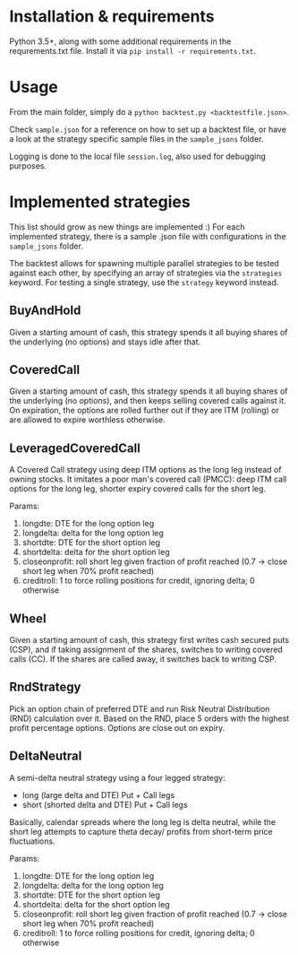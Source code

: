 # Installation & requirements
Python 3.5+, along with some additional requirements in the requrements.txt file.
Install it via `pip install -r requirements.txt`.

# Usage

From the main folder, simply do a `python backtest.py <backtestfile.json>`.

Check `sample.json` for a reference on how to set up a backtest file, or have a look at the strategy 
specific sample files in the `sample_jsons` folder. 

Logging is done to the local file `session.log`, also used for debugging purposes.

# Implemented strategies

This list should grow as new things are implemented :)
For each implemented strategy, there is a sample .json file with configurations in the `sample_jsons` folder.

The backtest allows for spawning multiple parallel strategies to be tested against each other, by specifying an 
array of strategies via the `strategies` keyword. For testing a single strategy, use the `strategy` keyword instead.

## BuyAndHold

Given a starting amount of cash, this strategy spends it all buying shares of the underlying (no options) 
and stays idle after that.

## CoveredCall

Given a starting amount of cash, this strategy spends it all buying shares of the underlying (no options),
and then keeps selling covered calls against it. On expiration, the options are rolled further out if they are ITM 
(rolling) or are allowed to expire worthless otherwise.

## LeveragedCoveredCall

A Covered Call strategy using deep ITM options as the long leg instead of owning stocks.
It imitates a poor man's covered call (PMCC): deep ITM call options for the long leg,
shorter expiry covered calls for the short leg.

Params:
1. longdte: DTE for the long option leg
1. longdelta: delta for the long option leg
1. shortdte: DTE for the short option leg
1. shortdelta: delta for the short option leg
1. closeonprofit: roll short leg given fraction of profit reached (0.7 -> close short leg when 70% profit reached)
1. creditroll: 1 to force rolling positions for credit, ignoring delta; 0 otherwise

## Wheel

Given a starting amount of cash, this strategy first writes cash secured puts (CSP), and if taking assignment of
the shares, switches to writing covered calls (CC). If the shares are called away, it switches back to writing CSP.

## RndStrategy

Pick an option chain of preferred DTE and run Risk Neutral Distribution (RND) calculation over it.
Based on the RND, place 5 orders with the highest profit percentage options.
Options are close out on expiry.

## DeltaNeutral

A semi-delta neutral strategy using a four legged strategy:
- long (large delta and DTE) Put + Call legs
- short (shorted delta and DTE)  Put + Call legs

Basically, calendar spreads where the long leg is delta neutral, while the short leg attempts to capture theta decay/ 
profits from short-term price fluctuations.
 
Params:
1. longdte: DTE for the long option leg
1. longdelta: delta for the long option leg
1. shortdte: DTE for the short option leg
1. shortdelta: delta for the short option leg
1. closeonprofit: roll short leg given fraction of profit reached (0.7 -> close short leg when 70% profit reached)
1. creditroll: 1 to force rolling positions for credit, ignoring delta; 0 otherwise